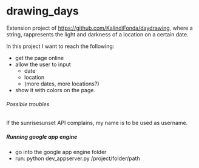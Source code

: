 # drawing_days

Extension project of https://github.com/KalindiFonda/daydrawing, where a string, rappresents the light and darkness of a location on a certain date.

In this project I want to reach the following:

- get the page online
- allow the user to input
	- date
	- location
	- (more dates, more locations?)
- show it with colors on the page.


###### Possible troubles
If the sunrisesunset API complains, my name is to be used as username.


##### Running google app engine
- go into the google app engine folder
- run: python dev_appserver.py /project/folder/path

